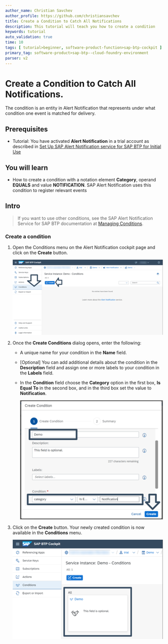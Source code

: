 ```yaml
---
author_name: Christian Savchev
author_profile: https://github.com/christiansavchev  
title: Create a Condition to Catch All Notifications
description: This tutorial will teach you how to create a condition
keywords: tutorial
auto_validation: true
time: 10
tags: [ tutorial>beginner, software-product-function>sap-btp-cockpit ]
primary_tag: software-product>sap-btp--cloud-foundry-environment
parser: v2
---
```


# Create a Condition to Catch All Notifications.
<!-- description --> The condition is an entity in Alert Notification that represents under what condition one event is matched for delivery.

## Prerequisites
- Tutorial: You have activated **Alert Notification** in a trial account as described in [Set Up SAP Alert Notification service for SAP BTP for Initial Use](set-up-alert-notification)

## You will learn
- How to create a condition with a notation element **Category**, operand **EQUALS** and value **NOTIFICATION**. SAP Alert Notification uses this condition to register relevant events

## Intro
> If you want to use other conditions, see the SAP Alert Notification Service for SAP BTP documentation at [Managing Conditions](https://help.sap.com/docs/ALERT_NOTIFICATION/5967a369d4b74f7a9c2b91f5df8e6ab6/35ca5de101fc4d5791cdbb2df15e9d9b.html?locale=en-US).

### Create a condition

1.	Open the Conditions menu on the Alert Notification cockpit page and click on the **Create** button.

    ![Condition](1-Conditions.png)

2.	Once the **Create Conditions** dialog opens, enter the following:
    * A unique name for your condition in the **Name** field.
    * [Optional] You can add additional details about the condition in the **Description** field and assign one or more labels to your condition in the **Labels** field. 
    * In the **Condition** field choose the **Category** option in the first box, **Is Equal To** in the second box, and in the third box set the value to **Notification**. 

        ![Create](2-Create.png)
    
3. Click on the **Create** button. Your newly created condition is now available in the **Conditions** menu.

    ![DemoConditions](3-DemoCond.png)